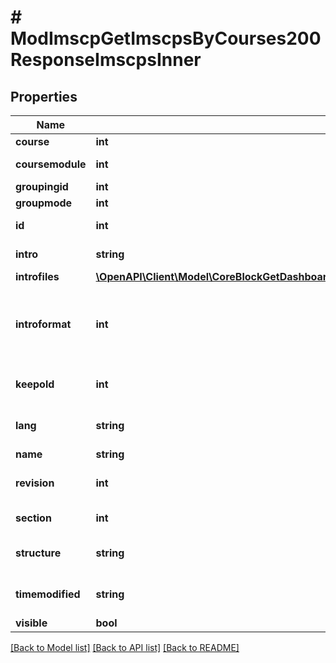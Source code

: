 # # ModImscpGetImscpsByCourses200ResponseImscpsInner

## Properties

Name | Type | Description | Notes
------------ | ------------- | ------------- | -------------
**course** | **int** | Course id | [optional]
**coursemodule** | **int** | Course module id | [optional]
**groupingid** | **int** | Group id | [optional]
**groupmode** | **int** | Group mode | [optional]
**id** | **int** | Activity instance id | [optional]
**intro** | **string** | Activity introduction | [optional]
**introfiles** | [**\OpenAPI\Client\Model\CoreBlockGetDashboardBlocks200ResponseBlocksInnerContentsFilesInner[]**](CoreBlockGetDashboardBlocks200ResponseBlocksInnerContentsFilesInner.md) |  | [optional]
**introformat** | **int** | intro format (1 &#x3D; HTML, 0 &#x3D; MOODLE, 2 &#x3D; PLAIN, or 4 &#x3D; MARKDOWN) | [optional]
**keepold** | **int** | Number of old IMSCP to keep | [optional] [default to null]
**lang** | **string** | Forced activity language | [optional]
**name** | **string** | Activity name | [optional]
**revision** | **int** | Revision | [optional] [default to null]
**section** | **int** | Course section id | [optional]
**structure** | **string** | IMSCP structure | [optional] [default to 'null']
**timemodified** | **string** | Time of last modification | [optional] [default to 'null']
**visible** | **bool** | Visible | [optional]

[[Back to Model list]](../../README.md#models) [[Back to API list]](../../README.md#endpoints) [[Back to README]](../../README.md)
